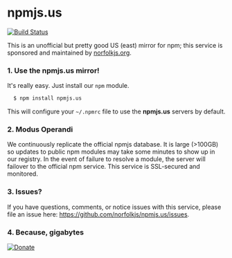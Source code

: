 # npmjs.us

[![Build Status](https://travis-ci.org/norfolkjs/npmjs.us.svg)](https://travis-ci.org/norfolkjs/npmjs.us)


This is an unofficial but pretty good US (east) mirror for npm; this service is sponsored and maintained by [norfolkjs.org](http://norfolkjs.org).

### 1. Use the npmjs.us mirror!

  It's really easy. Just install our `npm` module.

  ```bash
    $ npm install npmjs.us
  ```

  This will configure your `~/.npmrc` file to use the **npmjs.us** servers by
  default.

### 2. Modus Operandi
We continuously replicate the official npmjs database. It is large (>100GB) so
updates to public npm modules may take some minutes to show up in our registry.
In the event of failure to resolve a module, the server will failover to the
official npm service. This service is SSL-secured and monitored.

### 3. Issues?
If you have questions, comments, or notice issues with this service, please file
an issue here: <https://github.com/norfolkjs/npmjs.us/issues>.

### 4. Because, gigabytes
[![Donate](http://gravaco.in/btc/336a6efc3cfba869194c29a9e37883e6.png)](http://gravaco.in/336a6efc3cfba869194c29a9e37883e6)
